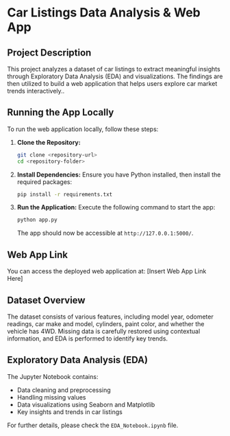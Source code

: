 # Car Listings Data Analysis & Web App

## Project Description
This project analyzes a dataset of car listings to extract meaningful insights through Exploratory Data Analysis (EDA) and visualizations. The findings are then utilized to build a web application that helps users explore car market trends interactively..

## Running the App Locally
To run the web application locally, follow these steps:

1. **Clone the Repository:**
   ```sh
   git clone <repository-url>
   cd <repository-folder>
   ```

2. **Install Dependencies:**
   Ensure you have Python installed, then install the required packages:
   ```sh
   pip install -r requirements.txt
   ```

3. **Run the Application:**
   Execute the following command to start the app:
   ```sh
   python app.py
   ```
   The app should now be accessible at `http://127.0.0.1:5000/`.

## Web App Link
You can access the deployed web application at:
[Insert Web App Link Here]

## Dataset Overview
The dataset consists of various features, including model year, odometer readings, car make and model, cylinders, paint color, and whether the vehicle has 4WD. Missing data is carefully restored using contextual information, and EDA is performed to identify key trends.

## Exploratory Data Analysis (EDA)
The Jupyter Notebook contains:
- Data cleaning and preprocessing
- Handling missing values
- Data visualizations using Seaborn and Matplotlib
- Key insights and trends in car listings

For further details, please check the `EDA_Notebook.ipynb` file.

